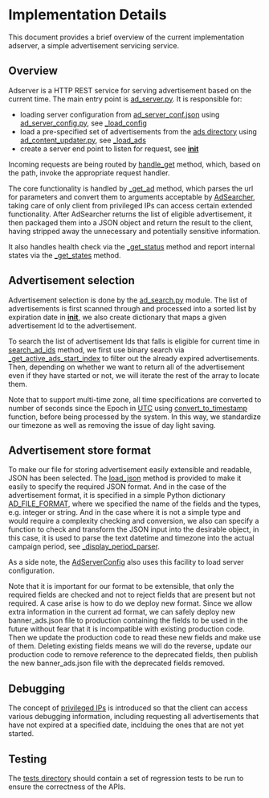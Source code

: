 # Implementation Details

This document provides a brief overview of the current implementation adserver,
a simple advertisement servicing service.


## Overview

Adserver is a HTTP REST service for serving advertisement based on the current time.
The main entry point is [ad_server.py](./bin/ad_server.py). It is responsible for:
* loading server configuration from [ad_server_conf.json](./conf/ad_server_conf.json)
using [ad_server_config.py](./bin/ad_server_config.py), see [_load_config](./bin/ad_server.py#L63-L65) 
* load a pre-specified set of advertisements from the [ads directory](./ads) using
[ad_content_updater.py](./bin/ad_content_updater.py), see [_load_ads](./bin/ad_server.py#L52-L61)
* create a server end point to listen for request, see [__init__](./bin/ad_server.py#L29)

Incoming requests are being routed by [handle_get](./bin/ad_server.py#L67-L79) method,
which, based on the path, invoke the appropriate request handler.

The core functionality is handled by [_get_ad](./bin/ad_server.py#L87-L91) method,
which parses the url for parameters and convert them to arguments acceptable by 
[AdSearcher](./bin/ad_search.py#L19), taking care of only client from privileged IPs
can access certain extended functionality. After AdSearcher returns the list of 
eligible advertisement, it then packaged them into a JSON object and return the result
to the client, having stripped away the unnecessary and potentially sensitive information.

It also handles health check via the [_get_status](./bin/ad_server.py#L120) method
and report internal states via the [_get_states](./bin/ad_server.py#L130) method.


## Advertisement selection

Advertisement selection is done by the [ad_search.py](./bin/ad_search.py) module.
The list of advertisements is first scanned through and processed into a sorted list
by expiration date in [__init__](./bin/ad_search.py#L13-L17), we also create dictionary
that maps a given advertisement Id to the advertisement. 

To search the list of advertisement Ids that falls is eligible for current time
in [search_ad_ids](./bin/ad_search.py#L19) method, we first use binary search via 
[_get_active_ads_start_index](./bin/ad_search.py#L40) to filter out the already
expired advertisements. Then, depending on whether we want to return all of the
advertisement even if they have started or not, we will iterate the rest of the
array to locate them. 

Note that to support multi-time zone, all time specifications are converted
to number of seconds since the Epoch in [UTC](https://en.wikipedia.org/wiki/Coordinated_Universal_Time) 
using [convert_to_timestamp](./bin/ad_format.py#L38) function, before being processed by the system. 
In this way, we standardize our timezone as well as removing the issue of day light saving.


## Advertisement store format

To make our file for storing advertisement easily extensible and readable, JSON has
been selected. The [load_json](./bin/generic_json_loader.py#L7) method is provided
to make it easily to specify the required JSON format. And in the case of the
advertisement format, it is specified in a simple Python dictionary 
[AD_FILE_FORMAT](./bin/ad_format.py#L52), where we specified the name of the fields
and the types, e.g. integer or string. And in the case where it is not a simple
type and would require a complexity checking and conversion, we also can specify
a function to check and transform the JSON input into the desirable object, in
this case, it is used to parse the text datetime and timezone into the actual
campaign period, see [_display_period_parser](./bin/ad_format.py#L9).

As a side note, the [AdServerConfig](./bin/ad_server_config.py#L17) also uses this
facility to load server configuration.

Note that it is important for our format to be extensible, that only the required
fields are checked and not to reject fields that are present but not required.
A case arise is how to do we deploy new format. Since we allow extra information
in the current ad format, we can safely deploy new banner_ads.json file to production
containing the fields to be used in the future without fear that it is incompatible
with existing production code. Then we update the production code to read these
new fields and make use of them. Deleting existing fields means we will do the reverse,
update our production code to remove reference to the deprecated fields, then publish
the new banner_ads.json file with the deprecated fields removed.


## Debugging

The concept of [privileged IPs](./conf/ad_server_conf.json) is introduced so that
the client can access various debugging information, including requesting all 
advertisements that have not expired at a specified date, inclduing the ones that
are not yet started.


## Testing

The [tests directory](./tests) should contain a set of regression tests to be run
to ensure the correctness of the APIs. 

